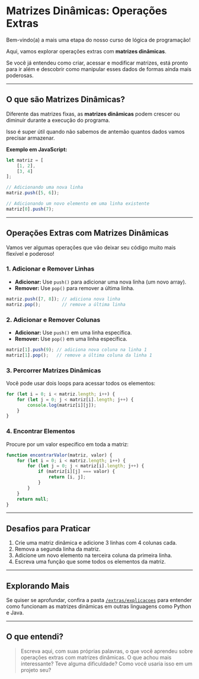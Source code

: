 # Matrizes Dinâmicas: Operações Extras

Bem-vindo(a) a mais uma etapa do nosso curso de lógica de programação!

Aqui, vamos explorar operações extras com **matrizes dinâmicas**.

Se você já entendeu como criar, acessar e modificar matrizes, está pronto para ir além e descobrir como manipular esses dados de formas ainda mais poderosas.

---

## O que são Matrizes Dinâmicas?

Diferente das matrizes fixas, as **matrizes dinâmicas** podem crescer ou diminuir durante a execução do programa.

Isso é super útil quando não sabemos de antemão quantos dados vamos precisar armazenar.

**Exemplo em JavaScript:**

```js
let matriz = [
    [1, 2],
    [3, 4]
];

// Adicionando uma nova linha
matriz.push([5, 6]);

// Adicionando um novo elemento em uma linha existente
matriz[0].push(7);
```

---

## Operações Extras com Matrizes Dinâmicas

Vamos ver algumas operações que vão deixar seu código muito mais flexível e poderoso!

### 1. Adicionar e Remover Linhas

- **Adicionar:** Use `push()` para adicionar uma nova linha (um novo array).
- **Remover:** Use `pop()` para remover a última linha.

```js
matriz.push([7, 8]); // adiciona nova linha
matriz.pop();        // remove a última linha
```

### 2. Adicionar e Remover Colunas

- **Adicionar:** Use `push()` em uma linha específica.
- **Remover:** Use `pop()` em uma linha específica.

```js
matriz[1].push(9); // adiciona nova coluna na linha 1
matriz[1].pop();   // remove a última coluna da linha 1
```

### 3. Percorrer Matrizes Dinâmicas

Você pode usar dois loops para acessar todos os elementos:

```js
for (let i = 0; i < matriz.length; i++) {
    for (let j = 0; j < matriz[i].length; j++) {
        console.log(matriz[i][j]);
    }
}
```

### 4. Encontrar Elementos

Procure por um valor específico em toda a matriz:

```js
function encontrarValor(matriz, valor) {
    for (let i = 0; i < matriz.length; i++) {
        for (let j = 0; j < matriz[i].length; j++) {
            if (matriz[i][j] === valor) {
                return [i, j];
            }
        }
    }
    return null;
}
```

---

## Desafios para Praticar

1. Crie uma matriz dinâmica e adicione 3 linhas com 4 colunas cada.
2. Remova a segunda linha da matriz.
3. Adicione um novo elemento na terceira coluna da primeira linha.
4. Escreva uma função que some todos os elementos da matriz.

---

## Explorando Mais

Se quiser se aprofundar, confira a pasta [`/extras/explicacoes`](./explicacoes/README.md) para entender como funcionam as matrizes dinâmicas em outras linguagens como Python e Java.

---

## O que entendi?

> Escreva aqui, com suas próprias palavras, o que você aprendeu sobre operações extras com matrizes dinâmicas. O que achou mais interessante? Teve alguma dificuldade? Como você usaria isso em um projeto seu?
